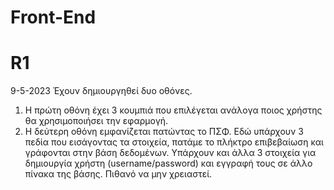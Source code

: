 # Front-End

# R1

9-5-2023
Έχουν δημιουργηθεί δυο οθόνες. 

1. Η πρώτη οθόνη έχει 3 κουμπιά που επιλέγεται ανάλογα ποιος χρήστης θα χρησιμοποιήσει την εφαρμογή.   
2. Η δεύτερη οθόνη εμφανίζεται πατώντας το ΠΣΦ. Εδώ υπάρχουν 3 πεδία που εισάγοντας τα στοιχεία, πατάμε το πλήκτρο επιβεβαίωση και γράφονται στην βάση δεδομένων. Υπάρχουν και άλλα 3 στοιχεία για δημιουργία χρήστη (username/password) και εγγραφή τους σε άλλο πίνακα της βάσης. Πιθανό να μην χρειαστεί.
